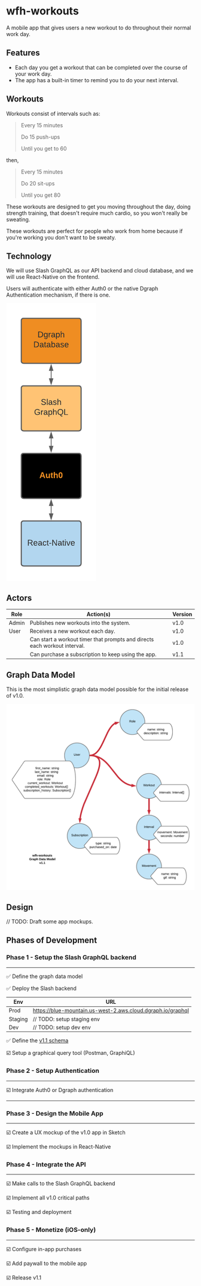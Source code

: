 # wfh-workouts

A mobile app that gives users a new workout to do throughout their normal work day.

## Features

- Each day you get a workout that can be completed over the course of your work day.
- The app has a built-in timer to remind you to do your next interval.

## Workouts

Workouts consist of intervals such as:

> Every 15 minutes
> 
> Do 15 push-ups 
> 
> Until you get to 60

then,

> Every 15 minutes
> 
> Do 20 sit-ups
> 
> Until you get 80

These workouts are designed to get you moving throughout the day, doing strength training, that doesn't require much cardio, so you won't really be sweating.

These workouts are perfect for people who work from home because if you're working you don't want to be sweaty.

## Technology

We will use Slash GraphQL as our API backend and cloud database, and we will use React-Native on the frontend.

Users will authenticate with either Auth0 or the native Dgraph Authentication mechanism, if there is one.

![Technology](docs/images/c4-system.png)

## Actors
  
| Role  | Action(s) | Version |
| ---   | --- | --- |
| Admin | Publishes new workouts into the system. | v1.0 |
| User  | Receives a new workout each day. | v1.0 |
|       | Can start a workout timer that prompts and directs each workout interval. | v1.0 | 
|       | Can purchase a subscription to keep using the app. | v1.1 |

## Graph Data Model

This is the most simplistic graph data model possible for the initial release of v1.0.

![Data Model](docs/images/graph-model.png)

## Design

// TODO: Draft some app mockups.

## Phases of Development

### Phase 1 - Setup the Slash GraphQL backend

---

✅ Define the graph data model

✅ Deploy the Slash backend

| Env | URL |
| --- | --- |
| Prod | https://blue-mountain.us-west-2.aws.cloud.dgraph.io/graphql |
| Staging | // TODO: setup staging env |
| Dev | // TODO: setup dev env |

✅ Define the [v1.1 schema](./backend/src/schema.gql)

☑️ Setup a graphical query tool (Postman, GraphiQL)

### Phase 2 - Setup Authentication

---

☑️ Integrate Auth0 or Dgraph authentication

---

### Phase 3 - Design the Mobile App

---

☑️ Create a UX mockup of the v1.0 app in Sketch

☑️ Implement the mockups in React-Native

### Phase 4 - Integrate the API

---

☑️ Make calls to the Slash GraphQL backend

☑️ Implement all v1.0 critical paths

☑️ Testing and deployment

### Phase 5 - Monetize (iOS-only)

---

☑️ Configure in-app purchases

☑️ Add paywall to the mobile app

☑️ Release v1.1